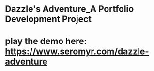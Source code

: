 # Dazzle's Adventure_A Portfolio Development Project
# play the demo here: https://www.seromyr.com/dazzle-adventure
 
